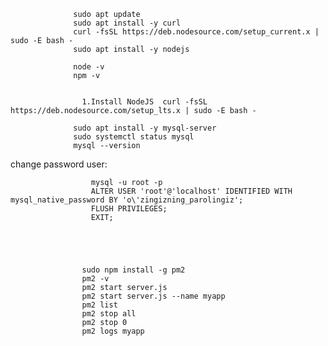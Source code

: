                   sudo apt update
                  sudo apt install -y curl
                  curl -fsSL https://deb.nodesource.com/setup_current.x | sudo -E bash -
                  sudo apt install -y nodejs

                  node -v
                  npm -v


                    1.Install NodeJS  curl -fsSL https://deb.nodesource.com/setup_lts.x | sudo -E bash -
                  
                  sudo apt install -y mysql-server
                  sudo systemctl status mysql
                  mysql --version

change password user:
                      
                      
                      
                      mysql -u root -p
                      ALTER USER 'root'@'localhost' IDENTIFIED WITH mysql_native_password BY 'o\'zingizning_parolingiz';
                      FLUSH PRIVILEGES;
                      EXIT;



                   
          
                    sudo npm install -g pm2
                    pm2 -v
                    pm2 start server.js
                    pm2 start server.js --name myapp
                    pm2 list
                    pm2 stop all
                    pm2 stop 0
                    pm2 logs myapp


                  
